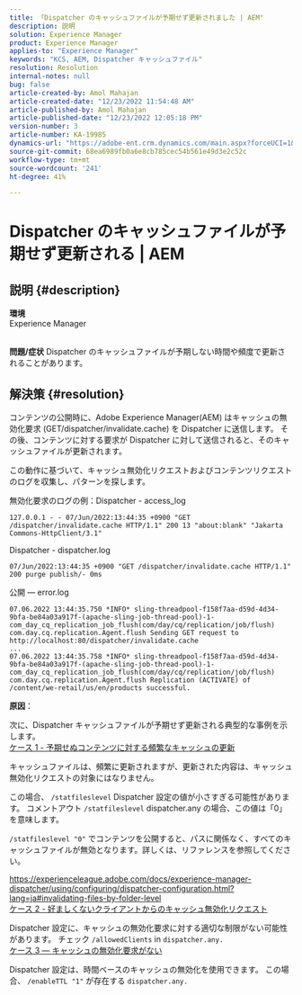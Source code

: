 ```yaml
---
title: 「Dispatcher のキャッシュファイルが予期せず更新されました | AEM"
description: 説明
solution: Experience Manager
product: Experience Manager
applies-to: "Experience Manager"
keywords: "KCS, AEM, Dispatcher キャッシュファイル"
resolution: Resolution
internal-notes: null
bug: false
article-created-by: Amol Mahajan
article-created-date: "12/23/2022 11:54:48 AM"
article-published-by: Amol Mahajan
article-published-date: "12/23/2022 12:05:18 PM"
version-number: 3
article-number: KA-19985
dynamics-url: "https://adobe-ent.crm.dynamics.com/main.aspx?forceUCI=1&pagetype=entityrecord&etn=knowledgearticle&id=ae88ec97-b882-ed11-81ac-6045bd006295"
source-git-commit: 68ea6989fb0a6e8cb785cec54b561e49d3e2c52c
workflow-type: tm+mt
source-wordcount: '241'
ht-degree: 41%

---
```


# Dispatcher のキャッシュファイルが予期せず更新される | AEM

## 説明 {#description}

<b>環境</b><br>Experience Manager<br><br>

<b>問題/症状</b>
Dispatcher のキャッシュファイルが予期しない時間や頻度で更新されることがあります。


## 解決策 {#resolution}


コンテンツの公開時に、Adobe Experience Manager(AEM) はキャッシュの無効化要求 (GET/dispatcher/invalidate.cache) を Dispatcher に送信します。 その後、コンテンツに対する要求が Dispatcher に対して送信されると、そのキャッシュファイルが更新されます。

この動作に基づいて、キャッシュ無効化リクエストおよびコンテンツリクエストのログを収集し、パターンを探します。

無効化要求のログの例：Dispatcher - access_log<br>

```
127.0.0.1 - - 07/Jun/2022:13:44:35 +0900 "GET /dispatcher/invalidate.cache HTTP/1.1" 200 13 "about:blank" "Jakarta Commons-HttpClient/3.1"
```

Dispatcher - dispatcher.log<br>

```
07/Jun/2022:13:44:35 +0900 "GET /dispatcher/invalidate.cache HTTP/1.1" 200 purge publish/- 0ms
```

公開 — error.log<br>

```
07.06.2022 13:44:35.750 *INFO* sling-threadpool-f158f7aa-d59d-4d34-9bfa-be84a03a917f-(apache-sling-job-thread-pool)-1-com_day_cq_replication_job_flush(com/day/cq/replication/job/flush) com.day.cq.replication.Agent.flush Sending GET request to http://localhost:80/dispatcher/invalidate.cache
...
07.06.2022 13:44:35.758 *INFO* sling-threadpool-f158f7aa-d59d-4d34-9bfa-be84a03a917f-(apache-sling-job-thread-pool)-1-com_day_cq_replication_job_flush(com/day/cq/replication/job/flush) com.day.cq.replication.Agent.flush Replication (ACTIVATE) of /content/we-retail/us/en/products successful.
```




<b>原因</b>：

次に、Dispatcher キャッシュファイルが予期せず更新される典型的な事例を示します。 <br>
<u>ケース 1 - 予期せぬコンテンツに対する頻繁なキャッシュの更新</u>

キャッシュファイルは、頻繁に更新されますが、更新された内容は、キャッシュ無効化リクエストの対象にはなりません。

この場合、 `/statfileslevel` Dispatcher 設定の値が小さすぎる可能性があります。 コメントアウト `/statfileslevel` dispatcher.any の場合、この値は「0」を意味します。

`/statfileslevel "0"` でコンテンツを公開すると、パスに関係なく、すべてのキャッシュファイルが無効となります。詳しくは、リファレンスを参照してください。

https://experienceleague.adobe.com/docs/experience-manager-dispatcher/using/configuring/dispatcher-configuration.html?lang=ja#invalidating-files-by-folder-level
 <br>
<u>ケース 2 - 好ましくないクライアントからのキャッシュ無効化リクエスト</u>

Dispatcher 設定に、キャッシュの無効化要求に対する適切な制限がない可能性があります。 チェック `/allowedClients` in `dispatcher.any.`
 <br>
<u>ケース 3 — キャッシュの無効化要求がない</u>

Dispatcher 設定は、時間ベースのキャッシュの無効化を使用できます。 この場合、 `/enableTTL "1"` が存在する `dispatcher.any.`
